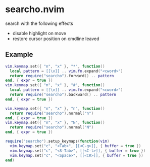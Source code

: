 # searcho.nvim

search with the following effects

- disable highlight on move
- restore cursor position on cmdline leaved

## Example

```lua
vim.keymap.set({ "n", "x" }, "*", function()
  local pattern = [[\v]] .. vim.fn.expand("<cword>")
  return require("searcho").forward() .. pattern
end, { expr = true })
vim.keymap.set({ "n", "x" }, "#", function()
  local pattern = [[\v]] .. vim.fn.expand("<cword>")
  return require("searcho").backward() .. pattern
end, { expr = true })

vim.keymap.set({ "n", "x" }, "n", function()
  return require("searcho").normal("n")
end, { expr = true })
vim.keymap.set({ "n", "x" }, "N", function()
  return require("searcho").normal("N")
end, { expr = true })

require("searcho").setup_keymaps(function(vim)
  vim.keymap.set("c", "<Tab>", [[<C-g>]], { buffer = true })
  vim.keymap.set("c", "<S-Tab>", [[<C-t>]], { buffer = true })
  vim.keymap.set("c", "<Space>", [[<CR>]], { buffer = true })
end)
```
